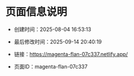 # 页面信息说明

- 创建时间：2025-08-04 16:53:13

- 最后修改时间：2025-09-14 20:40:19

- 链接：https://magenta-flan-07c337.netlify.app/

- 页面ID：magenta-flan-07c337
